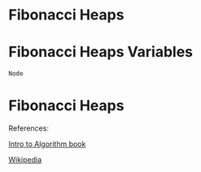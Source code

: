 # Fibonacci Heaps

# Fibonacci Heaps Variables
```
Node
```

# Fibonacci Heaps

References:

[Intro to Algorithm book](http://staff.ustc.edu.cn/~csli/graduate/algorithms/book6/chap21.htm)

[Wikipedia](https://en.wikipedia.org/wiki/Fibonacci_heap)